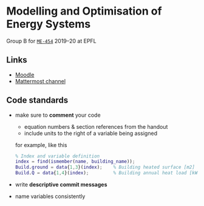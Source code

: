 # Modelling and Optimisation of Energy Systems

Group B for [`ME-454`](https://edu.epfl.ch/coursebook/en/modelling-and-optimization-of-energy-systems-ME-454) 2019–20 at EPFL

## Links

- [Moodle](https://moodle.epfl.ch/course/view.php?id=11)
- [Mattermost channel](https://ipese-mattermost.epfl.ch/moes2020/pl/6xqf6uji8irc7pxf7bhn5eyi4c)

## Code standards


- make sure to **comment** your code

  - equation numbers & section references from the handout
  - include units to the right of a variable being assigned

  for example, like this
  ```matlab
  % Index and variable definition
  index = find(ismember(name, building_name));
  Build.ground = data{1,3}(index);    % Building heated surface [m2]
  Build.Q = data{1,4}(index);         % Building annual heat load [kWh]
  ```
- write **descriptive commit messages**
- name variables consistently
